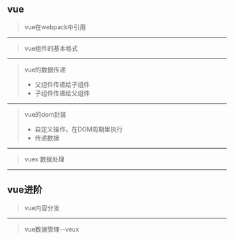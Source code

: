 ## vue
> vue在webpack中引用
***
> vue组件的基本格式
***
> vue的数据传递
> - 父组件传递给子组件
> - 子组件传递给父组件
***
> vue的dom封装
> - 自定义操作，在DOM周期里执行
> - 传递数据
***
> vuex 数据处理
***
## vue进阶
> vue内容分发
***
> vue数据管理--veux